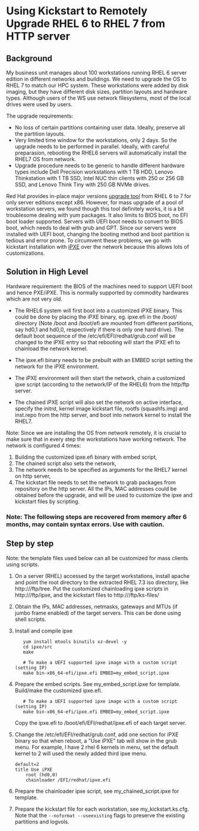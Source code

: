 # Using Kickstart to Remotely Upgrade RHEL 6 to RHEL 7 from HTTP server

## Background
My business unit manages about 100 workstations running RHEL 6 server edition in different networks and buildings. We need to upgrade the OS to RHEL 7 to match our HPC system. These workstations were added by disk imaging, but they have different disk sizes, partition layouts and hardware types. Although users of the WS use network filesystems, most of the local drives were used by users.  

The upgrade requirements:

+ No loss of certain partitions containing user data. Ideally, preserve all the partition layouts. 
+ Very limited time window for the workstations, only 2 days. So the upgrade needs to be performed in parallel. Ideally, with careful preparasion, rebooting the RHEL6 servers will automatically install the RHEL7 OS from network.
+ Upgrade procedure needs to be generic to handle different hardware types include Dell Precision workstations with 1 TB HDD, Lenovo Thinkstation with 1 TB SSD, Intel NUC thin clients with 250 or 256 GB SSD, and Lenovo Think Tiny with 250 GB NVMe drives. 

Red Hat provides in-place major versions [upgrade tool](https://access.redhat.com/solutions/637583) from RHEL 6 to 7 for only server editions except x86. However, for mass upgrade of a pool of workstation servers, we found though this tool definitely works, it is a bit troublesome dealing with yum packages. It also limits to BIOS boot, no EFI boot loader supported. Servers with UEFI boot needs to convert to BIOS boot, which needs to deal with grub and GPT. Since our servers were installed with UEFI boot, changing the booting method and boot partition is tedious and error prone. To circumvent these problems, we go with kickstart installation with [iPXE](http://ipxe.org/) over the network because this allows lots of customizations.


## Solution in High Level

Hardware requirement: the BIOS of the machines need to support UEFI boot and hence PXE/iPXE. This is normally supported by commodity hardwares which are not very old. 

+ The RHEL6 system will first boot into a customized iPXE binary. This could be done by placing the iPXE binary, eg. ipxe.efi in the /boot/ directory (Note /boot and /boot/efi are mounted from different partitions, say hd0,1 and hd0,0, respectively if there is only one hard drive). The default boot sequence of the /etc/efi/EFI/redhat/grub.conf will be changed to the iPXE entry so that rebooting will start the iPXE efi to chainload the network kernel. 

+ The ipxe.efi binary needs to be prebuilt with an EMBED script setting the network for the iPXE environment. 

+ The iPXE environment will then start the network, chain a customized ipxe script (according to the network/IP of the RHEL6) from the http/ftp server. 

+ The chained iPXE script will also set the network on active interface, specify the initrd, kernel image kickstart file, rootfs (squashfs.img) and inst.repo from the http server, and boot into network kernel to install the RHEL7. 

Note: Since we are installing the OS from network remotely, it is crucial to make sure that in every step the workstations have working network. The network is configured 4 times:
1. Building the customized ipxe.efi binary with embed script,
2. The chained script also sets the network,
3. The network needs to be specified as arguments for the RHEL7 kernel on http server,
4. The kickstart file needs to set the network to grab packages from repository on the http server.
All the IPs, MAC addresses could be obtained before the upgrade, and will be used to customize the ipxe and kickstart files by scripting.

### Note: The following steps are recovered from memory after 6 months, may contain syntax errors. Use with caution. 


## Step by step

Note: the template files used below can all be customized for mass clients using scripts. 

1. On a server (RHEL) accessed by the target workstations, install apache and point the root directory to the extracted RHEL 7.3 iso directory, like http://<server>/ftp/tree. Put the customized chainloading ipxe scripts in http://<server>/ftp/ipxe, and the kickstart files to http://<server>/ftp/ks-files/

2. Obtain the IPs, MAC addresses, netmasks, gateways and MTUs (if jumbo frame enabled) of the target servers. This can be done using shell scripts. 

3. Install and compile ipxe
   ```git clone http://git.ipxe.org/ipxe.git
      yum install mtools binutils xz-devel -y
      cd ipxe/src
      make

      # To make a UEFI supported ipxe image with a custom script (setting IP)
      make bin-x86_64-efi/ipxe.efi EMBED=my_embed_script.ipxe
   ```

4. Prepare the embed scripts. See my_embed_script.ipxe for template.
   Build/make the customized ipxe.efi.

   ```
      # To make a UEFI supported ipxe image with a custom script (setting IP)
      make bin-x86_64-efi/ipxe.efi EMBED=my_embed_script.ipxe
   ```

   Copy the ipxe.efi to /boot/efi/EFI/redhat/ipxe.efi of each target server.

5. Change the /etc/efi/EFI/redhat/grub.conf, add one section for iPXE binary so that when reboot, a "Use iPXE" tab will show in the grub menu. For example, I have 2 rhel 6 kernels in menu, set the default kernel to 2 will used the newly added third ipxe menu. 

    ```
    default=2
    title Use iPXE 
        root (hd0,0)
        chainloader /EFI/redhat/ipxe.efi
    ```

6. Prepare the chainloader ipxe script, see my_chained_script.ipxe for template.

7. Prepare the kickstart file for each workstation, see my_kickstart.ks.cfg. 
   Note that the `--noformat --useexisting` flags to preserve the existing partitions and logvols.



